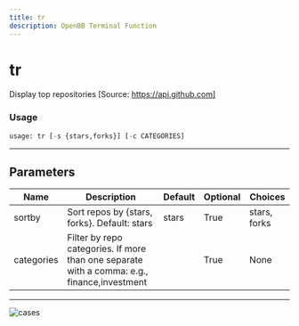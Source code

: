 ```yaml
---
title: tr
description: OpenBB Terminal Function
---
```


# tr

Display top repositories [Source: https://api.github.com]
### Usage 
```python
usage: tr [-s {stars,forks}] [-c CATEGORIES]
```
---
## Parameters
| Name | Description | Default | Optional | Choices |
| ---- | ----------- | ------- | -------- | ------- |
| sortby | Sort repos by {stars, forks}. Default: stars | stars | True | stars, forks |
| categories | Filter by repo categories. If more than one separate with a comma: e.g., finance,investment |  | True | None |
---
![cases](https://user-images.githubusercontent.com/46355364/153897646-99e4f73f-be61-4ed7-a31d-58e8695e7c50.png)

